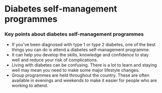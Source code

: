 # Diabetes self-management programmes

### Key points about diabetes self-management programmes

- If you've been diagnosed with type 1 or type 2 diabetes, one of the best things you can do is attend a diabetes self-management programme.
- It can help you develop the skills, knowledge and confidence to stay well and reduce your risk of complications.
- Living with diabetes can be confusing. There is a lot to learn and staying well may mean you need to make some major lifestyle changes.
- Group programmes are held throughout the country. These are often available in evenings and weekends to make it easier for people who are working to attend.
